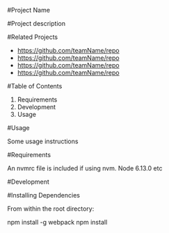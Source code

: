 #Project Name

#Project description

#Related Projects

- https://github.com/teamName/repo
- https://github.com/teamName/repo
- https://github.com/teamName/repo
- https://github.com/teamName/repo

#Table of Contents

  1. Requirements
  2. Development
  3. Usage

#Usage

  Some usage instructions

#Requirements

  An nvmrc file is included if using nvm.
  Node 6.13.0
  etc

#Development

#Installing Dependencies

From within the root directory:

  npm install -g webpack
  npm install